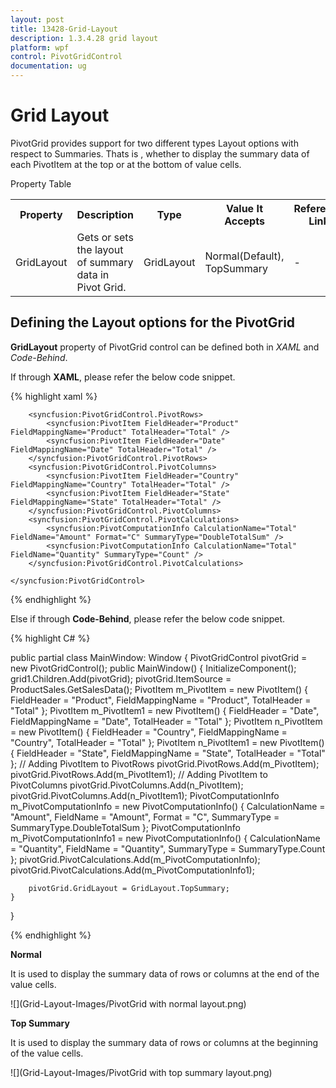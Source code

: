 ```yaml
---
layout: post
title: 13428-Grid-Layout
description: 1.3.4.28 grid layout
platform: wpf
control: PivotGridControl
documentation: ug
---
```


# Grid Layout

PivotGrid provides support for two different types Layout options with respect to Summaries. Thats is , whether to display the summary data of each PivotItem at the top or at the bottom of value cells.

Property Table

<table>
<tr>
<th>
Property </th><th>
Description </th><th>
Type </th><th>
Value It Accepts</th><th>
Reference Link</th></tr>
<tr>
<td>
GridLayout</td><td>
Gets or sets the layout of summary data in Pivot Grid. </td><td>
GridLayout</td><td>
Normal(Default),
TopSummary</td><td>
-</td></tr>
</table>

## Defining the Layout options for the PivotGrid

**GridLayout** property of PivotGrid control can be defined both in *XAML* and *Code-Behind*.

If through **XAML**, please refer the below code snippet.

{% highlight xaml %}

<Grid>
    <syncfusion:PivotGridControl HorizontalAlignment="Left" Name="pivotGrid" VerticalAlignment="Top" GridLayout="TopSummary" ItemSource="{Binding Source={StaticResource data}}">

        <syncfusion:PivotGridControl.PivotRows>
            <syncfusion:PivotItem FieldHeader="Product" FieldMappingName="Product" TotalHeader="Total" />
            <syncfusion:PivotItem FieldHeader="Date" FieldMappingName="Date" TotalHeader="Total" />
        </syncfusion:PivotGridControl.PivotRows>
        <syncfusion:PivotGridControl.PivotColumns>
            <syncfusion:PivotItem FieldHeader="Country" FieldMappingName="Country" TotalHeader="Total" />
            <syncfusion:PivotItem FieldHeader="State" FieldMappingName="State" TotalHeader="Total" />
        </syncfusion:PivotGridControl.PivotColumns>
        <syncfusion:PivotGridControl.PivotCalculations>
            <syncfusion:PivotComputationInfo CalculationName="Total" FieldName="Amount" Format="C" SummaryType="DoubleTotalSum" />
            <syncfusion:PivotComputationInfo CalculationName="Total" FieldName="Quantity" SummaryType="Count" />
        </syncfusion:PivotGridControl.PivotCalculations>

    </syncfusion:PivotGridControl>
</Grid>

{% endhighlight %}

Else if through **Code-Behind**, please refer the below code snippet.

{% highlight C# %}

public partial class MainWindow: Window {
    PivotGridControl pivotGrid = new PivotGridControl();
    public MainWindow() {
        InitializeComponent();
        grid1.Children.Add(pivotGrid);
        pivotGrid.ItemSource = ProductSales.GetSalesData();
        PivotItem m_PivotItem = new PivotItem() {
            FieldHeader = "Product", FieldMappingName = "Product", TotalHeader = "Total"
        };
        PivotItem m_PivotItem1 = new PivotItem() {
            FieldHeader = "Date", FieldMappingName = "Date", TotalHeader = "Total"
        };
        PivotItem n_PivotItem = new PivotItem() {
            FieldHeader = "Country", FieldMappingName = "Country", TotalHeader = "Total"
        };
        PivotItem n_PivotItem1 = new PivotItem() {
            FieldHeader = "State", FieldMappingName = "State", TotalHeader = "Total"
        };
        // Adding PivotItem to PivotRows
        pivotGrid.PivotRows.Add(m_PivotItem);
        pivotGrid.PivotRows.Add(m_PivotItem1);
        // Adding PivotItem to PivotColumns
        pivotGrid.PivotColumns.Add(n_PivotItem);
        pivotGrid.PivotColumns.Add(n_PivotItem1);
        PivotComputationInfo m_PivotComputationInfo = new PivotComputationInfo() {
            CalculationName = "Amount", FieldName = "Amount", Format = "C", SummaryType = SummaryType.DoubleTotalSum
        };
        PivotComputationInfo m_PivotComputationInfo1 = new PivotComputationInfo() {
            CalculationName = "Quantity", FieldName = "Quantity", SummaryType = SummaryType.Count
        };
        pivotGrid.PivotCalculations.Add(m_PivotComputationInfo);
        pivotGrid.PivotCalculations.Add(m_PivotComputationInfo1);

        pivotGrid.GridLayout = GridLayout.TopSummary;
    }
}

{% endhighlight %}

**Normal**

It is used to display the summary data of rows or columns at the end of the value cells. 

![](Grid-Layout-Images/PivotGrid with normal layout.png)

**Top Summary**

It is used to display the summary data of rows or columns at the beginning of the value cells.

![](Grid-Layout-Images/PivotGrid with top summary layout.png)

